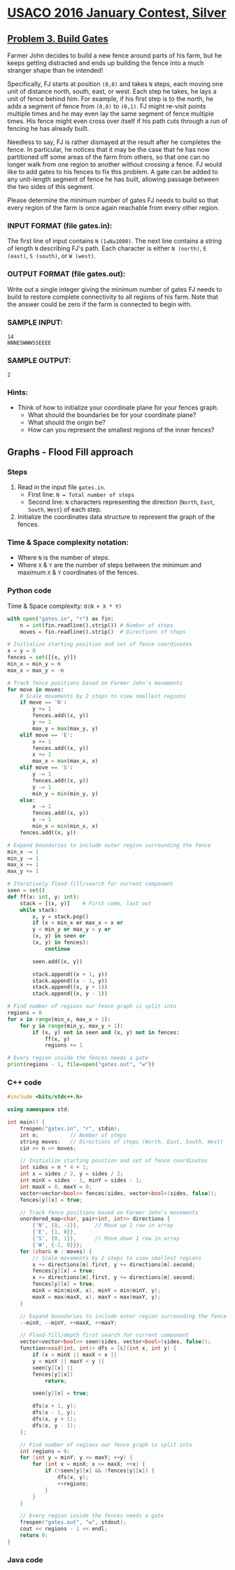 # [USACO 2016 January Contest, Silver](http://www.usaco.org/index.php?page=jan16results)
## [Problem 3. Build Gates](http://www.usaco.org/index.php?page=viewproblem2&cpid=596)

Farmer John decides to build a new fence around parts of his farm, but he keeps getting distracted and ends up building the fence into a much stranger shape than he intended!

Specifically, FJ starts at position `(0,0)` and takes `N` steps, each moving one unit of distance north, south, east, or west. Each step he takes, he lays a unit of fence behind him. For example, if his first step is to the north, he adds a segment of fence from `(0,0)` to `(0,1)`. FJ might re-visit points multiple times and he may even lay the same segment of fence multiple times. His fence might even cross over itself if his path cuts through a run of fencing he has already built.

Needless to say, FJ is rather dismayed at the result after he completes the fence. In particular, he notices that it may be the case that he has now partitioned off some areas of the farm from others, so that one can no longer walk from one region to another without crossing a fence. FJ would like to add gates to his fences to fix this problem. A gate can be added to any unit-length segment of fence he has built, allowing passage between the two sides of this segment.

Please determine the minimum number of gates FJ needs to build so that every region of the farm is once again reachable from every other region.

### INPUT FORMAT (file gates.in):

The first line of input contains `N` `(1≤N≤1000)`. The next line contains a string of length `N` describing FJ's path. Each character is either `N (north)`, `E (east)`, `S (south)`, or `W (west)`.

### OUTPUT FORMAT (file gates.out):

Write out a single integer giving the minimum number of gates FJ needs to build to restore complete connectivity to all regions of his farm. Note that the answer could be zero if the farm is connected to begin with.

### SAMPLE INPUT:

```
14
NNNESWWWSSEEEE
```

### SAMPLE OUTPUT:

```
2
```

### Hints:
- Think of how to initialize your coordinate plane for your fences graph.
	- What should the boundaries be for your coordinate plane?
	- What should the origin be?
	- How can you represent the smallest regions of the inner fences?

## Graphs - Flood Fill approach

### Steps
1. Read in the input file `gates.in`.
	- First line: `N = Total number of steps`
	- Second line: `N` characters representing the direction (`North`, `East`, `South`, `West`) of each step.
2. Initialize the coordinates data structure to represent the graph of the fences.

### Time & Space complexity notation:
- Where `N` is the number of steps. 
- Where `X` & `Y` are the number of steps between the minimum and maximum `X` & `Y` coordinates of the fences.

### Python code
Time & Space complexity: `O(N + X * Y)`  
```python
with open("gates.in", "r") as fin:
	n = int(fin.readline().strip())	# Number of steps
	moves = fin.readline().strip()	# Directions of steps

# Initialize starting position and set of fence coordinates
x = y = 0
fences = set([(x, y)])
min_x = min_y = n
max_x = max_y = -n

# Track fence positions based on Farmer John's movements
for move in moves:
	# Scale movements by 2 steps to view smallest regions
	if move == 'N':
		y += 1
		fences.add((x, y))
		y += 1
		max_y = max(max_y, y)
	elif move == 'E':
		x += 1
		fences.add((x, y))
		x += 1
		max_x = max(max_x, x)
	elif move == 'S':
		y -= 1
		fences.add((x, y))
		y -= 1
		min_y = min(min_y, y)
	else:
		x -= 1
		fences.add((x, y))
		x -= 1
		min_x = min(min_x, x)
	fences.add((x, y))

# Expand boundaries to include outer region surrounding the fence
min_x -= 1
min_y -= 1
max_x += 1
max_y += 1

# Iteratively flood-fill/search for current component
seen = set()
def ff(x: int, y: int):
	stack = [(x, y)]	# First come, last out
	while stack:
		x, y = stack.pop()
		if (x < min_x or max_x < x or
		y < min_y or max_y < y or
		(x, y) in seen or 
		(x, y) in fences):
			continue

		seen.add((x, y))

		stack.append((x + 1, y))
		stack.append((x - 1, y))
		stack.append((x, y + 1))
		stack.append((x, y - 1))

# Find number of regions our fence graph is split into
regions = 0
for x in range(min_x, max_x + 1):
	for y in range(min_y, max_y + 1):
		if (x, y) not in seen and (x, y) not in fences:
			ff(x, y)
			regions += 1

# Every region inside the fences needs a gate
print(regions - 1, file=open("gates.out", "w"))
```

### C++ code
```cpp
#include <bits/stdc++.h>

using namespace std;

int main() {
	freopen("gates.in", "r", stdin);
	int n;			// Number of steps
	string moves;	// Directions of steps (North, East, South, West)
	cin >> n >> moves;

	// Initialize starting position and set of fence coordinates
	int sides = n * 4 + 1;
	int x = sides / 2, y = sides / 2;
	int minX = sides - 1, minY = sides - 1;
	int maxX = 0, maxY = 0;
	vector<vector<bool>> fences(sides, vector<bool>(sides, false));
	fences[y][x] = true;

	// Track fence positions based on Farmer John's movements
	unordered_map<char, pair<int, int>> directions {
		{'N', {0, -1}}, 	// Move up 1 row in array
		{'E', {1, 0}}, 
		{'S', {0, 1}}, 		// Move down 1 row in array
		{'W', {-1, 0}}};
	for (char& m : moves) {
		// Scale movements by 2 steps to view smallest regions
		x += directions[m].first, y += directions[m].second;
		fences[y][x] = true;
		x += directions[m].first, y += directions[m].second;
		fences[y][x] = true;
		minX = min(minX, x), minY = min(minY, y);
		maxX = max(maxX, x), maxY = max(maxY, y);
	}

	// Expand boundaries to include outer region surrounding the fence
	--minX, --minY, ++maxX, ++maxY;

	// Flood-fill/depth first search for current component
	vector<vector<bool>> seen(sides, vector<bool>(sides, false));
	function<void(int, int)> dfs = [&](int x, int y) {
		if (x < minX || maxX < x ||
		y < minY || maxY < y ||
		seen[y][x] || 
		fences[y][x]) 
			return;

		seen[y][x] = true;

		dfs(x + 1, y);
		dfs(x - 1, y);
		dfs(x, y + 1);
		dfs(x, y - 1);
	};

	// Find number of regions our fence graph is split into
	int regions = 0;
	for (int y = minY; y <= maxY; ++y) {
		for (int x = minX; x <= maxX; ++x) {
			if (!seen[y][x] && !fences[y][x]) {
				dfs(x, y);
				++regions;
			}
		}
	}

	// Every region inside the fences needs a gate
	freopen("gates.out", "w", stdout);
	cout << regions - 1 << endl;
	return 0;
}
```

### Java code
```java
```
